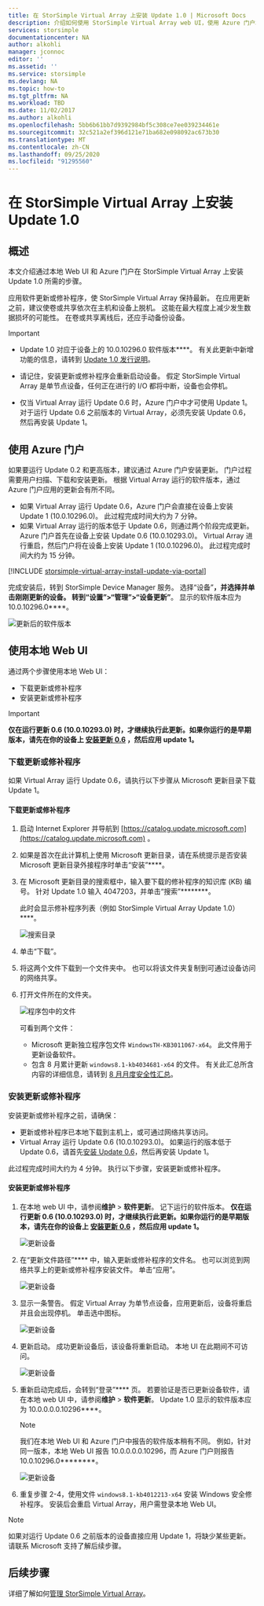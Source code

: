 ```yaml
---
title: 在 StorSimple Virtual Array 上安装 Update 1.0 | Microsoft Docs
description: 介绍如何使用 StorSimple Virtual Array web UI，使用 Azure 门户和修复方法来应用更新1.0。
services: storsimple
documentationcenter: NA
author: alkohli
manager: jconnoc
editor: ''
ms.assetid: ''
ms.service: storsimple
ms.devlang: NA
ms.topic: how-to
ms.tgt_pltfrm: NA
ms.workload: TBD
ms.date: 11/02/2017
ms.author: alkohli
ms.openlocfilehash: 5bb6b61bb7d9392984bf5c308ce7ee039234461e
ms.sourcegitcommit: 32c521a2ef396d121e71ba682e098092ac673b30
ms.translationtype: MT
ms.contentlocale: zh-CN
ms.lasthandoff: 09/25/2020
ms.locfileid: "91295560"
---
```

# <a name="install-update-10-on-your-storsimple-virtual-array"></a>在 StorSimple Virtual Array 上安装 Update 1.0

## <a name="overview"></a>概述

本文介绍通过本地 Web UI 和 Azure 门户在 StorSimple Virtual Array 上安装 Update 1.0 所需的步骤。

应用软件更新或修补程序，使 StorSimple Virtual Array 保持最新。 在应用更新之前，建议使卷或共享依次在主机和设备上脱机。 这能在最大程度上减少发生数据损坏的可能性。 在卷或共享离线后，还应手动备份设备。

> [!IMPORTANT]
>
> - Update 1.0 对应于设备上的 10.0.10296.0 软件版本****。 有关此更新中新增功能的信息，请转到 [Update 1.0 发行说明](storsimple-virtual-array-update-1-release-notes.md)。
>
> - 请记住，安装更新或修补程序会重新启动设备。 假定 StorSimple Virtual Array 是单节点设备，任何正在进行的 I/O 都将中断，设备也会停机。
>
> - 仅当 Virtual Array 运行 Update 0.6 时，Azure 门户中才可使用 Update 1。 对于运行 Update 0.6 之前版本的 Virtual Array，必须先安装 Update 0.6，然后再安装 Update 1。

## <a name="use-the-azure-portal"></a>使用 Azure 门户

如果要运行 Update 0.2 和更高版本，建议通过 Azure 门户安装更新。 门户过程需要用户扫描、下载和安装更新。 根据 Virtual Array 运行的软件版本，通过 Azure 门户应用的更新会有所不同。

 - 如果 Virtual Array 运行 Update 0.6，Azure 门户会直接在设备上安装 Update 1 (10.0.10296.0)。 此过程完成时间大约为 7 分钟。
 - 如果 Virtual Array 运行的版本低于 Update 0.6，则通过两个阶段完成更新。 Azure 门户首先在设备上安装 Update 0.6 (10.0.10293.0)。 Virtual Array 进行重启，然后门户将在设备上安装 Update 1 (10.0.10296.0)。 此过程完成时间大约为 15 分钟。


[!INCLUDE [storsimple-virtual-array-install-update-via-portal](../../includes/storsimple-virtual-array-install-update-via-portal-1.md)]

完成安装后，转到 StorSimple Device Manager 服务。 选择“设备”****，并选择并单击刚刚更新的设备。 转到“设置”>“管理”>“设备更新”****。 显示的软件版本应为 10.0.10296.0****。

![更新后的软件版本](./media/storsimple-virtual-array-install-update-1/azupdate17m1.png)

## <a name="use-the-local-web-ui"></a>使用本地 Web UI

通过两个步骤使用本地 Web UI：

* 下载更新或修补程序
* 安装更新或修补程序

> [!IMPORTANT] 
> **仅在运行更新 0.6 (10.0.10293.0) 时，才继续执行此更新。如果你运行的是早期版本，请先在你的设备上 [安装更新 0.6](storsimple-virtual-array-install-update-06.md) ，然后应用 update 1。**

### <a name="download-the-update-or-the-hotfix"></a>下载更新或修补程序

如果 Virtual Array 运行 Update 0.6，请执行以下步骤从 Microsoft 更新目录下载 Update 1。

#### <a name="to-download-the-update-or-the-hotfix"></a>下载更新或修补程序

1. 启动 Internet Explorer 并导航到 [https://catalog.update.microsoft.com](https://catalog.update.microsoft.com) 。

2. 如果是首次在此计算机上使用 Microsoft 更新目录，请在系统提示是否安装 Microsoft 更新目录外接程序时单击“安装”****。

3. 在 Microsoft 更新目录的搜索框中，输入要下载的修补程序的知识库 (KB) 编号。 针对 Update 1.0 输入 4047203，并单击“搜索”********。
   
    此时会显示修补程序列表（例如 StorSimple Virtual Array Update 1.0）****。
   
    ![搜索目录](./media/storsimple-virtual-array-install-update-1/download1.png)

4. 单击“下载”。

5. 将这两个文件下载到一个文件夹中。 也可以将该文件夹复制到可通过设备访问的网络共享。

6. 打开文件所在的文件夹。

    ![程序包中的文件](./media/storsimple-virtual-array-install-update-1/update01folder.png)

    可看到两个文件：
    -  Microsoft 更新独立程序包文件 `WindowsTH-KB3011067-x64`。 此文件用于更新设备软件。
    - 包含 8 月累计更新 `windows8.1-kb4034681-x64` 的文件。 有关此汇总所含内容的详细信息，请转到 [8 月月度安全性汇总](https://support.microsoft.com/help/4034681/windows-8-1-windows-server-2012-r2-update-kb40346810)。

### <a name="install-the-update-or-the-hotfix"></a>安装更新或修补程序

安装更新或修补程序之前，请确保：

 - 更新或修补程序已本地下载到主机上，或可通过网络共享访问。
 - Virtual Array 运行 Update 0.6 (10.0.10293.0)。 如果运行的版本低于 Update 0.6，请首先[安装 Update 0.6](storsimple-virtual-array-install-update-06.md)，然后再安装 Update 1。

此过程完成时间大约为 4 分钟。 执行以下步骤，安装更新或修补程序。

#### <a name="to-install-the-update-or-the-hotfix"></a>安装更新或修补程序

1. 在本地 web UI 中，请参阅**维护**  >  **软件更新**。 记下运行的软件版本。 **仅在运行更新 0.6 (10.0.10293.0) 时，才继续执行此更新。如果你运行的是早期版本，请先在你的设备上 [安装更新 0.6](storsimple-virtual-array-install-update-06.md) ，然后应用 update 1。**
   
    ![更新设备](./media/storsimple-virtual-array-install-update-1/update1m.png)

2. 在“更新文件路径”**** 中，输入更新或修补程序的文件名。 也可以浏览到网络共享上的更新或修补程序安装文件。 单击“应用”。
   
    ![更新设备](./media/storsimple-virtual-array-install-update-1/update2m.png)

3. 显示一条警告。 假定 Virtual Array 为单节点设备，应用更新后，设备将重启并且会出现停机。 单击选中图标。
   
   ![更新设备](./media/storsimple-virtual-array-install-update-1/update3m.png)

4. 更新启动。 成功更新设备后，该设备将重新启动。 本地 UI 在此期间不可访问。
   
    ![更新设备](./media/storsimple-virtual-array-install-update-1/update5m.png)

5. 重新启动完成后，会转到“登录”**** 页。 若要验证是否已更新设备软件，请在本地 web UI 中，请参阅**维护**  >  **软件更新**。 Update 1.0 显示的软件版本应为 10.0.0.0.0.10296****。
   
   > [!NOTE]
   > 我们在本地 Web UI 和 Azure 门户中报告的软件版本稍有不同。 例如，针对同一版本，本地 Web UI 报告 10.0.0.0.0.10296，而 Azure 门户则报告 10.0.10296.0********。
   
    ![更新设备](./media/storsimple-virtual-array-install-update-1/update6m.png)

6. 重复步骤 2-4，使用文件 `windows8.1-kb4012213-x64` 安装 Windows 安全修补程序。 安装后会重启 Virtual Array，用户需登录本地 Web UI。

> [!NOTE]
> 如果对运行 Update 0.6 之前版本的设备直接应用 Update 1，将缺少某些更新。 请联系 Microsoft 支持了解后续步骤。

## <a name="next-steps"></a>后续步骤

详细了解如何[管理 StorSimple Virtual Array](storsimple-ova-web-ui-admin.md)。
